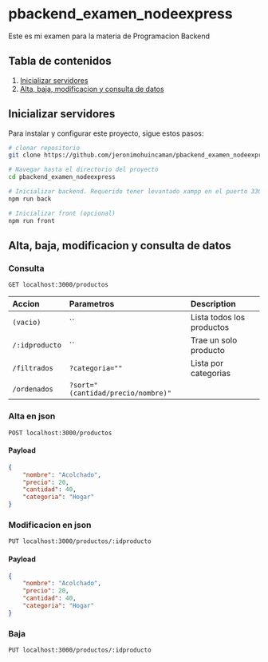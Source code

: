 # pbackend_examen_nodeexpress
Este es mi examen para la materia de Programacion Backend

## Tabla de contenidos
1. [Inicializar servidores](#Inicializar-servidores)
2. [Alta, baja, modificacion y consulta de datos](#Alta,-baja,-modificacion-y-consulta-de-datos)

## Inicializar servidores
Para instalar y configurar este proyecto, sigue estos pasos:

```bash
# clonar repositorio
git clone https://github.com/jeronimohuincaman/pbackend_examen_nodeexpress.git

# Navegar hasta el directorio del proyecto
cd pbackend_examen_nodeexpress

# Inicializar backend. Requerido tener levantado xampp en el puerto 3306.
npm run back

# Inicializar front (opcional)
npm run front
```
## Alta, baja, modificacion y consulta de datos

### Consulta
```http
GET localhost:3000/productos
```
| Accion | Parametros     | Description                |
| :-------- | :------- | :------------------------- |
| `(vacio)` | `` | Lista todos los productos |
| `/:idproducto` | `` | Trae un solo producto |
| `/filtrados` | `?categoria=""` | Lista por categorias|
| `/ordenados` | `?sort="(cantidad/precio/nombre)"` | |

### Alta en json
```http
POST localhost:3000/productos
```
#### Payload
```json
{
	"nombre": "Acolchado",
	"precio": 20,
	"cantidad": 40,	
	"categoria": "Hogar"
}
```

### Modificacion en json
```http
PUT localhost:3000/productos/:idproducto
```
#### Payload
```json
{
	"nombre": "Acolchado",
	"precio": 20,
	"cantidad": 40,	
	"categoria": "Hogar"
}
```

### Baja
```http
PUT localhost:3000/productos/:idproducto
```